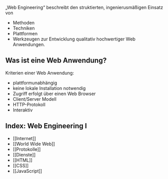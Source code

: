 „Web Engineering“ beschreibt den struktierten, ingenierusmäßigen Einsatz von
- Methoden
- Techniken
- Plattformen
- Werkzeugen
zur Entwicklung qualitativ hochwertiger Web Anwendungen.

## Was ist eine Web Anwendung?
Kriterien einer Web Anwendung:
- plattformunabhängig
- keine lokale Installation notwendig
- Zugriff erfolgt über einen Web Browser
- Client/Server Modell
- HTTP-Protokoll
- Interaktiv

## Index: Web Engineering I
- [[Internet]]
- [[World Wide Web]]
- [[Protokolle]]
- [[Dienste]]
- [[HTML]]
- [[CSS]]
- [[JavaScript]]
